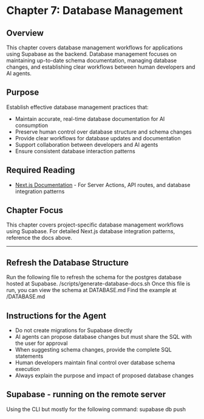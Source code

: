 # Chapter 7: Database Management

## Overview

This chapter covers database management workflows for applications using Supabase as the backend. Database management focuses on maintaining up-to-date schema documentation, managing database changes, and establishing clear workflows between human developers and AI agents.

## Purpose

Establish effective database management practices that:
- Maintain accurate, real-time database documentation for AI consumption
- Preserve human control over database structure and schema changes
- Provide clear workflows for database updates and documentation
- Support collaboration between developers and AI agents
- Ensure consistent database interaction patterns

## Required Reading

- [Next.js Documentation](../docs/nextjs/) - For Server Actions, API routes, and database integration patterns

## Chapter Focus

This chapter covers project-specific database management workflows using Supabase. For detailed Next.js database integration patterns, reference the docs above.

---

## Refresh the Database Structure
Run the following file to refresh the schema for the postgres database hosted at Supabase.
/scripts/generate-database-docs.sh
Once this file is run, you can view the schema at DATABASE.md
Find the example at /DATABASE.md

## Instructions for the Agent
- Do not create migrations for Supabase directly
- AI agents can propose database changes but must share the SQL with the user for approval
- When suggesting schema changes, provide the complete SQL statements
- Human developers maintain final control over database schema execution
- Always explain the purpose and impact of proposed database changes

## Supabase - running on the remote server
Using the CLI but mostly for the following command:
supabase db push